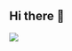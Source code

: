 ## Hi there 👋

<!--
**juniyang098/juniyang098** is a ✨ _special_ ✨ repository because its `README.md` (this file) appears on your GitHub profile.

Here are some ideas to get you started:

- 🔭 I’m currently working on ...
- 🌱 I’m currently learning ...
- 👯 I’m looking to collaborate on ...
- 🤔 I’m looking for help with ...
- 💬 Ask me about ...
- 📫 How to reach me: ...
- 😄 Pronouns: ...
- ⚡ Fun fact: ...
-->

<!-- <img src="https://img.shields.io/badge/텍스트-컬러코드?style=원하는스타일&logo=아이콘이름&logoColor=white"/>
출처: https://hongssup.tistory.com/243 [Outgoing Introvert:티스토리] -->


  <img src="https://img.shields.io/badge/Python-#3776AB?style=flat-square&logo=Python&logoColor=blue"/>
